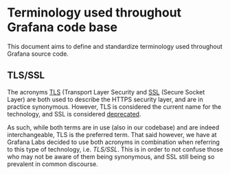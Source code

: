 # Terminology used throughout Grafana code base

This document aims to define and standardize terminology used throughout Grafana source code.

## TLS/SSL

The acronyms [TLS](https://en.wikipedia.org/wiki/Transport_Layer_Security) (Transport Layer Security and 
[SSL](https://en.wikipedia.org/wiki/SSL) (Secure Socket Layer) are both used to describe the HTTPS security layer,
and are in practice synonymous. However, TLS is considered the current name for the technology, and SSL is considered
[deprecated](https://tools.ietf.org/html/rfc7568). 

As such, while both terms are in use (also in our codebase) and are indeed interchangeable, TLS is the preferred term. 
That said however, we have at Grafana Labs decided to use both acronyms in combination when referring to this type of 
technology, i.e. _TLS/SSL_. This is in order to not confuse those who may not be aware of them being synonymous,
and SSL still being so prevalent in common discourse.
